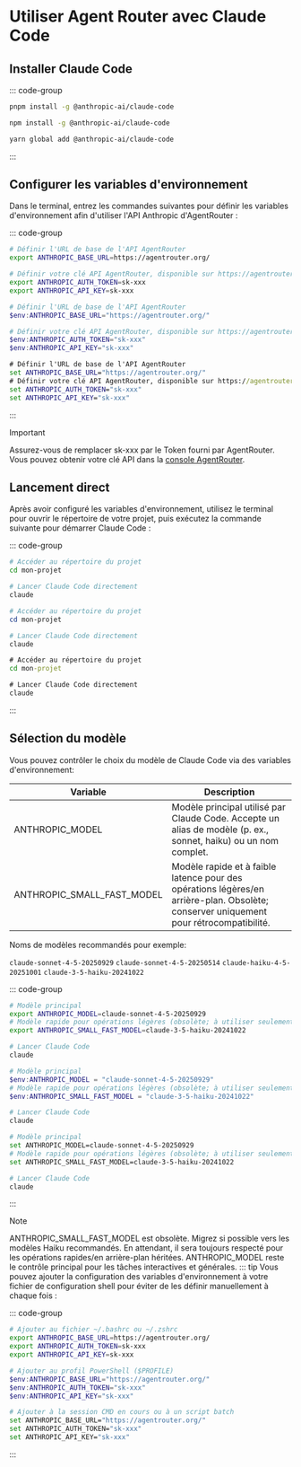 # Utiliser Agent Router avec Claude Code

## Installer Claude Code

::: code-group

```bash [pnpm]
pnpm install -g @anthropic-ai/claude-code
```

```bash [npm]
npm install -g @anthropic-ai/claude-code
```

```bash [yarn]
yarn global add @anthropic-ai/claude-code
```

:::
## Configurer les variables d'environnement

Dans le terminal, entrez les commandes suivantes pour définir les variables d'environnement afin d'utiliser l'API Anthropic d'AgentRouter :

::: code-group

```bash [Linux/macOS]
# Définir l'URL de base de l'API AgentRouter
export ANTHROPIC_BASE_URL=https://agentrouter.org/

# Définir votre clé API AgentRouter, disponible sur https://agentrouter.org/console/token
export ANTHROPIC_AUTH_TOKEN=sk-xxx
export ANTHROPIC_API_KEY=sk-xxx
```

```powershell [Windows PowerShell]
# Définir l'URL de base de l'API AgentRouter
$env:ANTHROPIC_BASE_URL="https://agentrouter.org/"

# Définir votre clé API AgentRouter, disponible sur https://agentrouter.org/console/token
$env:ANTHROPIC_AUTH_TOKEN="sk-xxx"
$env:ANTHROPIC_API_KEY="sk-xxx"
```

```cmd [Windows CMD]
# Définir l'URL de base de l'API AgentRouter
set ANTHROPIC_BASE_URL="https://agentrouter.org/"
# Définir votre clé API AgentRouter, disponible sur https://agentrouter.org/console/token
set ANTHROPIC_AUTH_TOKEN="sk-xxx"
set ANTHROPIC_API_KEY="sk-xxx"
```

:::

> [!IMPORTANT]
> Assurez-vous de remplacer sk-xxx par le Token fourni par AgentRouter. Vous pouvez obtenir votre clé API dans la [console AgentRouter](https://agentrouter.org/console/token).


## Lancement direct

Après avoir configuré les variables d'environnement, utilisez le terminal pour ouvrir le répertoire de votre projet, puis exécutez la commande suivante pour démarrer Claude Code :

::: code-group

```bash [Linux/macOS]
# Accéder au répertoire du projet
cd mon-projet

# Lancer Claude Code directement
claude
```

```powershell [Windows PowerShell]
# Accéder au répertoire du projet
cd mon-projet

# Lancer Claude Code directement
claude
```

```cmd [Windows CMD]
# Accéder au répertoire du projet
cd mon-projet

# Lancer Claude Code directement
claude
```

:::

## Sélection du modèle

Vous pouvez contrôler le choix du modèle de Claude Code via des variables d'environnement:

| Variable | Description |
| -------- | ----------- |
| ANTHROPIC_MODEL | Modèle principal utilisé par Claude Code. Accepte un alias de modèle (p. ex., sonnet, haiku) ou un nom complet. |
| ANTHROPIC_SMALL_FAST_MODEL | Modèle rapide et à faible latence pour des opérations légères/en arrière-plan. Obsolète; conserver uniquement pour rétrocompatibilité. |

Noms de modèles recommandés pour exemple:

`claude-sonnet-4-5-20250929` `claude-sonnet-4-5-20250514` `claude-haiku-4-5-20251001` `claude-3-5-haiku-20241022`

::: code-group

```bash [Linux/macOS]
# Modèle principal
export ANTHROPIC_MODEL=claude-sonnet-4-5-20250929
# Modèle rapide pour opérations légères (obsolète; à utiliser seulement si nécessaire)
export ANTHROPIC_SMALL_FAST_MODEL=claude-3-5-haiku-20241022

# Lancer Claude Code
claude
```

```powershell [Windows PowerShell]
# Modèle principal
$env:ANTHROPIC_MODEL = "claude-sonnet-4-5-20250929"
# Modèle rapide pour opérations légères (obsolète; à utiliser seulement si nécessaire)
$env:ANTHROPIC_SMALL_FAST_MODEL = "claude-3-5-haiku-20241022"

# Lancer Claude Code
claude
```

```bash [Windows CMD]
# Modèle principal
set ANTHROPIC_MODEL=claude-sonnet-4-5-20250929
# Modèle rapide pour opérations légères (obsolète; à utiliser seulement si nécessaire)
set ANTHROPIC_SMALL_FAST_MODEL=claude-3-5-haiku-20241022

# Lancer Claude Code
claude
```

:::

> [!NOTE]
> ANTHROPIC_SMALL_FAST_MODEL est obsolète. Migrez si possible vers les modèles Haiku recommandés. En attendant, il sera toujours respecté pour les opérations rapides/en arrière-plan héritées. ANTHROPIC_MODEL reste le contrôle principal pour les tâches interactives et générales.
::: tip
Vous pouvez ajouter la configuration des variables d'environnement à votre fichier de configuration shell pour éviter de les définir manuellement à chaque fois :

::: code-group

```bash [Linux/macOS]
# Ajouter au fichier ~/.bashrc ou ~/.zshrc
export ANTHROPIC_BASE_URL=https://agentrouter.org/
export ANTHROPIC_AUTH_TOKEN=sk-xxx
export ANTHROPIC_API_KEY=sk-xxx
```

```powershell [Windows PowerShell]
# Ajouter au profil PowerShell ($PROFILE)
$env:ANTHROPIC_BASE_URL="https://agentrouter.org/"
$env:ANTHROPIC_AUTH_TOKEN="sk-xxx"
$env:ANTHROPIC_API_KEY="sk-xxx"
```

```bash [Windows CMD]
# Ajouter à la session CMD en cours ou à un script batch
set ANTHROPIC_BASE_URL="https://agentrouter.org/"
set ANTHROPIC_AUTH_TOKEN="sk-xxx"
set ANTHROPIC_API_KEY="sk-xxx"
```

:::
